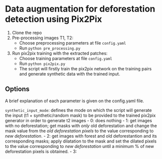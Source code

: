 # Data augmentation for deforestation detection using Pix2Pix

1. Clone the repo
2. Pre-processing images T1, T2: 
    - Choose preprocessing parameters at file `config.yaml`
    - Run `python pre_processing.py`
3. Run pix2pix training with the extracted patches:
    - Choose training parameters at file `config.yaml`
    - Run `python pix2pix.py`
    - The script will firstly train the pix2pix network on the training pairs and generate synthetic data with the trained input.

## Options

A brief explanation of each parameter is given on the config.yaml file.

`synthetic_input_mode`: defines the mode on which the script will generate the input (t1 + synthetic/random mask) to be provided to the trained pix2pix generator in order to generate t2 images
    - 0: does nothing
    - 1: get images with no deforestation; get masks with _only_ old deforestation and change the mask value from the _old deforestation pixels_ to the value corresponding to _new deforestation_.
    - 2: get images with forest and old deforestantion and its corresponding masks; apply dilatation to the mask and set the dilated pixels to the value corresponding to _new deforestation_ until a minimum % of new deforestation pixels is obtained.
    - 3: